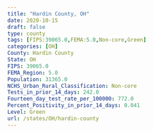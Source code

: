 ```yaml
---
title: "Hardin County, OH"
date: 2020-10-15
draft: false
type: county
tags: [FIPS:39065.0,FEMA:5.0,Non-core,Green]
categories: [OH]
County: Hardin County
State: OH
FIPS: 39065.0
FEMA_Region: 5.0
Population: 31365.0
NCHS_Urban_Rural_Classification: Non-core
Tests_in_prior_14_days: 242.0
Fourteen_day_test_rate_per_100000: 772.0
Percent_Positivity_in_prior_14_days: 0.041
Level: Green
url: /states/OH/hardin-county
---
```



